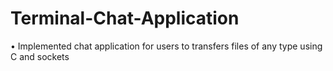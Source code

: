 # Terminal-Chat-Application
•	Implemented chat application for users to transfers files of any type using C and sockets

